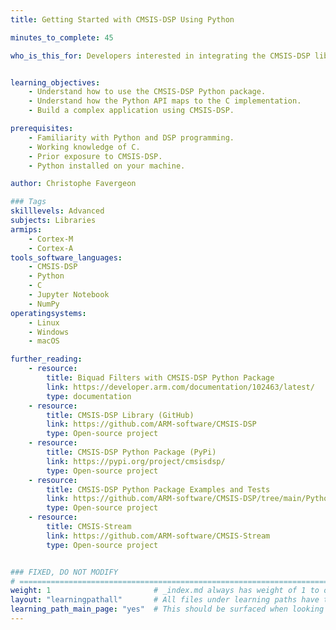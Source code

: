 ```yaml
---
title: Getting Started with CMSIS-DSP Using Python

minutes_to_complete: 45

who_is_this_for: Developers interested in integrating the CMSIS-DSP library into their applications using Python.


learning_objectives:
    - Understand how to use the CMSIS-DSP Python package.
    - Understand how the Python API maps to the C implementation.
    - Build a complex application using CMSIS-DSP.

prerequisites:
    - Familiarity with Python and DSP programming.
    - Working knowledge of C.
    - Prior exposure to CMSIS-DSP.
    - Python installed on your machine.

author: Christophe Favergeon

### Tags
skilllevels: Advanced
subjects: Libraries
armips:
    - Cortex-M
    - Cortex-A
tools_software_languages:
    - CMSIS-DSP
    - Python
    - C
    - Jupyter Notebook
    - NumPy
operatingsystems:
    - Linux
    - Windows
    - macOS

further_reading:
    - resource:
        title: Biquad Filters with CMSIS-DSP Python Package
        link: https://developer.arm.com/documentation/102463/latest/
        type: documentation
    - resource:
        title: CMSIS-DSP Library (GitHub)
        link: https://github.com/ARM-software/CMSIS-DSP
        type: Open-source project
    - resource:
        title: CMSIS-DSP Python Package (PyPi)
        link: https://pypi.org/project/cmsisdsp/
        type: Open-source project
    - resource:
        title: CMSIS-DSP Python Package Examples and Tests
        link: https://github.com/ARM-software/CMSIS-DSP/tree/main/PythonWrapper/examples
        type: Open-source project
    - resource:
        title: CMSIS-Stream
        link: https://github.com/ARM-software/CMSIS-Stream
        type: Open-source project


### FIXED, DO NOT MODIFY
# ================================================================================
weight: 1                       # _index.md always has weight of 1 to order correctly
layout: "learningpathall"       # All files under learning paths have this same wrapper
learning_path_main_page: "yes"  # This should be surfaced when looking for related content. Only set for _index.md of learning path content.
---
```

